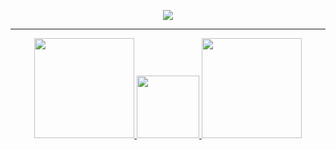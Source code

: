 <p align="center"><img src="https://media4.giphy.com/media/v1.Y2lkPTc5MGI3NjExYjJhZWkyZGdncTU4NnJwbXpueHhodnI4MnBibDk4bHhkYXNsYnVnayZlcD12MV9pbnRlcm5hbF9naWZfYnlfaWQmY3Q9Zw/OpVHqOO49aZgs4lUAU/giphy.webp"/></p>
<hr>
<div align="center">
  <a href="https://github.com/anuraghazra/github-readme-stats">
    <img height="160" src="https://github-readme-stats.vercel.app/api?username=rocigonf&show_icons=true&theme=radical&hide=contribs,prs&card_width=160" />
  </a>
  <a href="https://github.com/anuraghazra/github-readme-stats">
    <img width="100" src="https://media2.giphy.com/media/v1.Y2lkPTc5MGI3NjExZm10enlla2gwb2xtOWJubm5heHFxbXlweTRsa2hidWJqa2F5dWE5biZlcD12MV9pbnRlcm5hbF9naWZfYnlfaWQmY3Q9Zw/a9BxfJ30VB7hgJbvQZ/giphy.webp"/>
  </a>
  <a href="https://github.com/anuraghazra/github-readme-stats">
    <img height="160" src="https://github-readme-stats.vercel.app/api/top-langs/?username=rocigonf&layout=compact&theme=radical" />
  </a>
</div>
